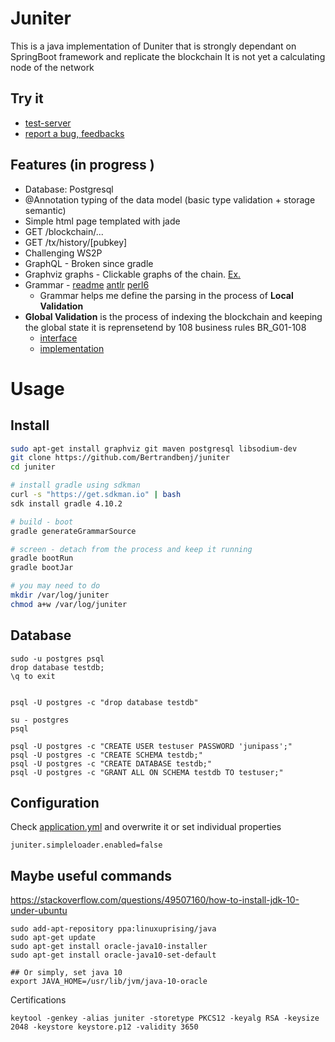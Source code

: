 # Juniter 
This is a java implementation of Duniter that is strongly dependant on SpringBoot framework and replicate the blockchain
It is not yet a calculating node of the network 

## Try it 

 - [test-server](https://juniter.bnimajneb.online:8443/html) 
 - [report a bug, feedbacks](https://github.com/Bertrandbenj/juniter/issues/new)

## Features (in progress )
 - Database: Postgresql  
 - @Annotation typing of the data model (basic type validation + storage semantic)
 - Simple html page templated with jade 
 - GET /blockchain/... 
 - GET /tx/history/[pubkey]
 - Challenging WS2P 
 - GraphQL - Broken since gradle  
 - Graphviz graphs - Clickable graphs of the chain. [Ex.](https://juniter.bnimajneb.online:8443/graphviz/svg/block/127128)
 - Grammar - [readme](grammar/README.md) [antlr](juniter/src/main/antlr/JuniterGrammar.p4) [perl6](scripts/grammar.pl6)
    - Grammar helps me define the parsing in the process of **Local Validation** 
 - **Global Validation** is the process of indexing the blockchain and keeping the global state it is reprensetend by 108 business rules BR_G01-108 
    - [interface](src/main/java/juniter/core/validation/GlobalValid.java) 
    - [implementation](src/main/java/juniter/repository/memory/Index.java)
    
# Usage 
## Install 

```bash
sudo apt-get install graphviz git maven postgresql libsodium-dev
git clone https://github.com/Bertrandbenj/juniter
cd juniter 

# install gradle using sdkman 
curl -s "https://get.sdkman.io" | bash
sdk install gradle 4.10.2

# build - boot 
gradle generateGrammarSource 

# screen - detach from the process and keep it running  
gradle bootRun 
gradle bootJar

# you may need to do 
mkdir /var/log/juniter
chmod a+w /var/log/juniter

```
## Database 
```
sudo -u postgres psql
drop database testdb;
\q to exit


psql -U postgres -c "drop database testdb"

su - postgres
psql

psql -U postgres -c "CREATE USER testuser PASSWORD 'junipass';"
psql -U postgres -c "CREATE SCHEMA testdb;"
psql -U postgres -c "CREATE DATABASE testdb;"
psql -U postgres -c "GRANT ALL ON SCHEMA testdb TO testuser;"
```

## Configuration
Check [application.yml](src/main/resources/application.yml) and overwrite it or set individual properties
``` 
juniter.simpleloader.enabled=false
```


## Maybe useful commands

https://stackoverflow.com/questions/49507160/how-to-install-jdk-10-under-ubuntu

```
sudo add-apt-repository ppa:linuxuprising/java
sudo apt-get update
sudo apt-get install oracle-java10-installer
sudo apt-get install oracle-java10-set-default

## Or simply, set java 10
export JAVA_HOME=/usr/lib/jvm/java-10-oracle
```

Certifications 
```
keytool -genkey -alias juniter -storetype PKCS12 -keyalg RSA -keysize 2048 -keystore keystore.p12 -validity 3650
```



